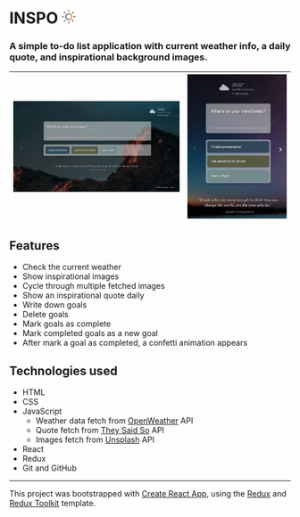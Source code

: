 # INSPO <img src="./public/favicon.svg" alt="logo" width="25" height="25">
### A simple to-do list application with current weather info, a daily quote, and inspirational background images.



|![Screenshot wide](ss.jpg)|![Screenshot small](ss-small.jpg)|
|:-:|:-:|


## Features
- Check the current weather
- Show inspirational images
- Cycle through multiple fetched images
- Show an inspirational quote daily
- Write down goals
- Delete goals
- Mark goals as complete
- Mark completed goals as a new goal
- After mark a goal as completed, a confetti animation appears


## Technologies used
- HTML
- CSS
- JavaScript
   - Weather data fetch from [OpenWeather](https://openweathermap.org/) API
   - Quote fetch from [They Said So](https://theysaidso.com/) API
   - Images fetch from [Unsplash](https://unsplash.com/) API
- React
- Redux
- Git and GitHub

---

This project was bootstrapped with [Create React App](https://github.com/facebook/create-react-app), using the [Redux](https://redux.js.org/) and [Redux Toolkit](https://redux-toolkit.js.org/) template.
